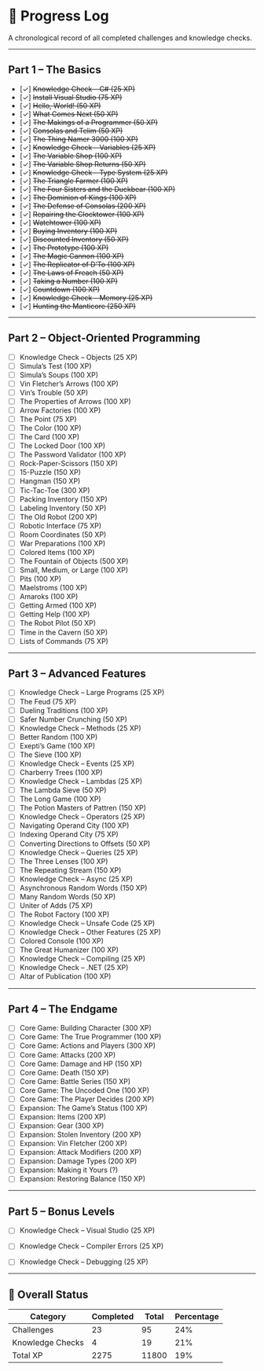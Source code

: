 ﻿# 📘 Progress Log

A chronological record of all completed challenges and knowledge checks.

---

## Part 1 – The Basics
- [✓] ~~Knowledge Check – C# (25 XP)~~
- [✓] ~~Install Visual Studio (75 XP)~~
- [✓] ~~Hello, World! (50 XP)~~
- [✓] ~~What Comes Next (50 XP)~~
- [✓] ~~The Makings of a Programmer (50 XP)~~
- [✓] ~~Consolas and Telim (50 XP)~~
- [✓] ~~The Thing Namer 3000 (100 XP)~~
- [✓] ~~Knowledge Check – Variables (25 XP)~~
- [✓] ~~The Variable Shop (100 XP)~~
- [✓] ~~The Variable Shop Returns (50 XP)~~
- [✓] ~~Knowledge Check – Type System (25 XP)~~
- [✓] ~~The Triangle Farmer (100 XP)~~
- [✓] ~~The Four Sisters and the Duckbear (100 XP)~~
- [✓] ~~The Dominion of Kings (100 XP)~~
- [✓] ~~The Defense of Consolas (200 XP)~~
- [✓] ~~Repairing the Clocktower (100 XP)~~
- [✓] ~~Watchtower (100 XP)~~
- [✓] ~~Buying Inventory (100 XP)~~
- [✓] ~~Discounted Inventory (50 XP)~~
- [✓] ~~The Prototype (100 XP)~~
- [✓] ~~The Magic Cannon (100 XP)~~
- [✓] ~~The Replicator of D’To (100 XP)~~
- [✓] ~~The Laws of Freach (50 XP)~~
- [✓] ~~Taking a Number (100 XP)~~
- [✓] ~~Countdown (100 XP)~~
- [✓] ~~Knowledge Check – Memory (25 XP)~~
- [✓] ~~Hunting the Manticore (250 XP)~~

---

## Part 2 – Object-Oriented Programming
- [ ] Knowledge Check – Objects (25 XP)
- [ ] Simula’s Test (100 XP)
- [ ] Simula’s Soups (100 XP)
- [ ] Vin Fletcher’s Arrows (100 XP)
- [ ] Vin’s Trouble (50 XP)
- [ ] The Properties of Arrows (100 XP)
- [ ] Arrow Factories (100 XP)
- [ ] The Point (75 XP)
- [ ] The Color (100 XP)
- [ ] The Card (100 XP)
- [ ] The Locked Door (100 XP)
- [ ] The Password Validator (100 XP)
- [ ] Rock-Paper-Scissors (150 XP)
- [ ] 15-Puzzle (150 XP)
- [ ] Hangman (150 XP)
- [ ] Tic-Tac-Toe (300 XP)
- [ ] Packing Inventory (150 XP)
- [ ] Labeling Inventory (50 XP)
- [ ] The Old Robot (200 XP)
- [ ] Robotic Interface (75 XP)
- [ ] Room Coordinates (50 XP)
- [ ] War Preparations (100 XP)
- [ ] Colored Items (100 XP)
- [ ] The Fountain of Objects (500 XP)
- [ ] Small, Medium, or Large (100 XP)
- [ ] Pits (100 XP)
- [ ] Maelstroms (100 XP)
- [ ] Amaroks (100 XP)
- [ ] Getting Armed (100 XP)
- [ ] Getting Help (100 XP)
- [ ] The Robot Pilot (50 XP)
- [ ] Time in the Cavern (50 XP)
- [ ] Lists of Commands (75 XP)

---

## Part 3 – Advanced Features
- [ ] Knowledge Check – Large Programs (25 XP)
- [ ] The Feud (75 XP)
- [ ] Dueling Traditions (100 XP)
- [ ] Safer Number Crunching (50 XP)
- [ ] Knowledge Check – Methods (25 XP)
- [ ] Better Random (100 XP)
- [ ] Exepti’s Game (100 XP)
- [ ] The Sieve (100 XP)
- [ ] Knowledge Check – Events (25 XP)
- [ ] Charberry Trees (100 XP)
- [ ] Knowledge Check – Lambdas (25 XP)
- [ ] The Lambda Sieve (50 XP)
- [ ] The Long Game (100 XP)
- [ ] The Potion Masters of Pattren (150 XP)
- [ ] Knowledge Check – Operators (25 XP)
- [ ] Navigating Operand City (100 XP)
- [ ] Indexing Operand City (75 XP)
- [ ] Converting Directions to Offsets (50 XP)
- [ ] Knowledge Check – Queries (25 XP)
- [ ] The Three Lenses (100 XP)
- [ ] The Repeating Stream (150 XP)
- [ ] Knowledge Check – Async (25 XP)
- [ ] Asynchronous Random Words (150 XP)
- [ ] Many Random Words (50 XP)
- [ ] Uniter of Adds (75 XP)
- [ ] The Robot Factory (100 XP)
- [ ] Knowledge Check – Unsafe Code (25 XP)
- [ ] Knowledge Check – Other Features (25 XP)
- [ ] Colored Console (100 XP)
- [ ] The Great Humanizer (100 XP)
- [ ] Knowledge Check – Compiling (25 XP)
- [ ] Knowledge Check – .NET (25 XP)
- [ ] Altar of Publication (100 XP)

---

## Part 4 – The Endgame
- [ ] Core Game: Building Character (300 XP)
- [ ] Core Game: The True Programmer (100 XP)
- [ ] Core Game: Actions and Players (300 XP)
- [ ] Core Game: Attacks (200 XP)
- [ ] Core Game: Damage and HP (150 XP)
- [ ] Core Game: Death (150 XP)
- [ ] Core Game: Battle Series (150 XP)
- [ ] Core Game: The Uncoded One (100 XP)
- [ ] Core Game: The Player Decides (200 XP)
- [ ] Expansion: The Game’s Status (100 XP)
- [ ] Expansion: Items (200 XP)
- [ ] Expansion: Gear (300 XP)
- [ ] Expansion: Stolen Inventory (200 XP)
- [ ] Expansion: Vin Fletcher (200 XP)
- [ ] Expansion: Attack Modifiers (200 XP)
- [ ] Expansion: Damage Types (200 XP)
- [ ] Expansion: Making it Yours (?)
- [ ] Expansion: Restoring Balance (150 XP)

---

## Part 5 – Bonus Levels
- [ ] Knowledge Check – Visual Studio (25 XP)
- [ ] Knowledge Check – Compiler Errors (25 XP)
- [ ] Knowledge Check – Debugging (25 XP)


---

## 🧭 Overall Status
| Category | Completed | Total | Percentage |
|-----------|------------|--------|-------------|
| Challenges | 23 | 95 | 24% |
| Knowledge Checks | 4 | 19 | 21% |
| Total XP | 2275 | 11800 | 19% |
